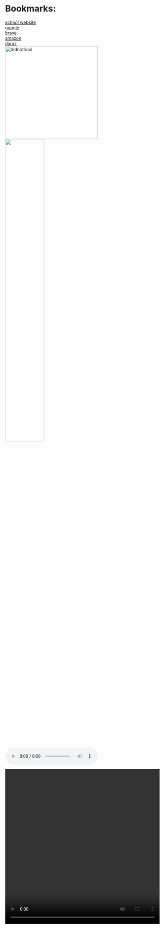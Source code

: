 

<head>
    <meta charset="UTF-8">
    <meta name="viewport" content="width=device-width, initial-scale=1.0">
    <title>bookmark manager</title>

</head>

<body>
    <h1>Bookmarks:</h1>
<a href="https://gems.edu.np">school website</a>
<br>
<a href="https://google.com">google</a>
<br>
<a href="https://brave.com">brave</a>
<br>
<a href="https://amazon.com">amazon</a>
<br>
<a href="https://daraz.com.np">daraz</a>
<br>

<img src="https://hips.hearstapps.com/hmg-prod/images/cristiano-ronaldo-of-portugal-during-the-uefa-nations-news-photo-1748359673.pjpeg?crop=0.610xw:0.917xh;0.317xw,0.0829xh&resize=640:*" alt="didnotload" width="300px" height="300px">

<img src="ronaldo.webp"  alt="" width="50%">

<audio src="audio1.mp3" controls></audio>

<video src="vid1.mp4" autoplay controls width="500px" height="500px"></video>


</body>

</html>

